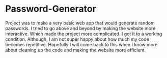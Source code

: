 # Password-Generator
Project was to make a very basic web app that would generate random passwords. I tried to go above and beyond by making the website more interactive. Which made the project more complicated. I got it to a working condition. Although, I am not super happy about how much my code becomes repetitive.  Hopefully I will come back to this when I know more about cleaning up the code and making the website more efficient. 
